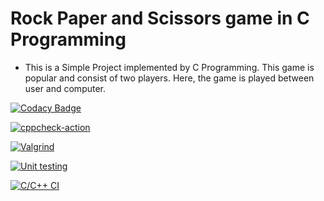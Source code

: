 # Rock Paper and Scissors game in C Programming

* This is a Simple Project implemented by C Programming. This game is popular and consist of two players. Here, the game is played between user and computer.

[![Codacy Badge](https://app.codacy.com/project/badge/Grade/e217bddae1a9436d8a9946c5a17fc4e4)](https://www.codacy.com/gh/Priyadharshni05/MiniProject_RockPaperScissor/dashboard?utm_source=github.com&amp;utm_medium=referral&amp;utm_content=Priyadharshni05/MiniProject_RockPaperScissor&amp;utm_campaign=Badge_Grade)

[![cppcheck-action](https://github.com/Priyadharshni05/MiniProject_RockPaperScissor/actions/workflows/cppcheck.yml/badge.svg)](https://github.com/Priyadharshni05/MiniProject_RockPaperScissor/actions/workflows/cppcheck.yml)

[![Valgrind](https://github.com/Priyadharshni05/MiniProject_RockPaperScissor/actions/workflows/Valgrind.yml/badge.svg)](https://github.com/Priyadharshni05/MiniProject_RockPaperScissor/actions/workflows/Valgrind.yml)

[![Unit testing](https://github.com/Priyadharshni05/MiniProject_RockPaperScissor/actions/workflows/unit-test.yml/badge.svg)](https://github.com/Priyadharshni05/MiniProject_RockPaperScissor/actions/workflows/unit-test.yml)

[![C/C++ CI](https://github.com/Priyadharshni05/MiniProject_RockPaperScissor/actions/workflows/c-build.yml/badge.svg)](https://github.com/Priyadharshni05/MiniProject_RockPaperScissor/actions/workflows/c-build.yml)
